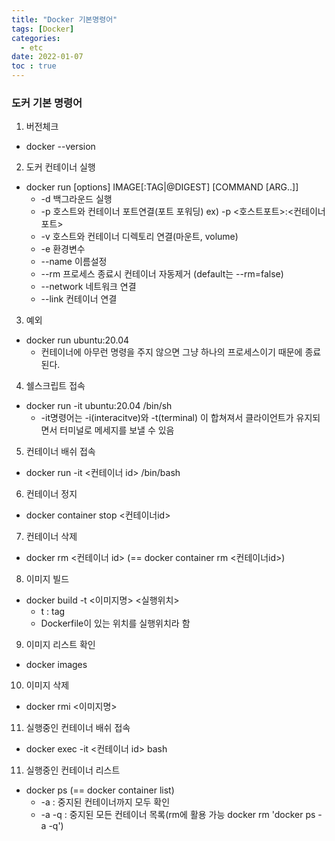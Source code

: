 ```yaml
---
title: "Docker 기본명령어"
tags: [Docker]
categories:
  - etc
date: 2022-01-07
toc : true
---
```


### 도커 기본 명령어
1. 버전체크
- docker --version

2. 도커 컨테이너 실행  
- docker run [options] IMAGE[:TAG|@DIGEST] [COMMAND [ARG..]]
    - -d 백그라운드 실행
    - -p 호스트와 컨테이너 포트연결(포트 포워딩) ex) -p <호스트포트>:<컨테이너포트>
    - -v 호스트와 컨테이너 디렉토리 연결(마운트, volume)
    - -e 환경변수
    - --name 이름설정
    - --rm 프로세스 종료시 컨테이너 자동제거 (default는 --rm=false)
    - --network 네트워크 연결
    - --link 컨테이너 연결

3. 예외
- docker run ubuntu:20.04
    - 컨테이너에 아무런 명령을 주지 않으면 그냥 하나의 프로세스이기 때문에 종료된다.

4. 쉘스크립트 접속
- docker run -it ubuntu:20.04 /bin/sh 
    - -it명령어는 -i(interacitve)와 -t(terminal) 이 합쳐져서 클라이언트가 유지되면서 터미널로 메세지를 보낼 수 있음

5. 컨테이너 배쉬 접속
- docker run -it <컨테이너 id> /bin/bash

6. 컨테이너 정지
- docker container stop <컨테이너id>

7. 컨테이너 삭제
- docker rm <컨테이너 id> (== docker container rm <컨테이너id>)

8. 이미지 빌드
- docker build -t <이미지명> <실행위치>
    - t : tag
    - Dockerfile이 있는 위치를 실행위치라 함

9. 이미지 리스트 확인
- docker images

10. 이미지 삭제
- docker rmi <이미지명>

11. 실행중인 컨테이너 배쉬 접속
- docker exec -it <컨테이너 id> bash

11. 실행중인 컨테이너 리스트
- docker ps (== docker container list)
    - -a : 중지된 컨테이너까지 모두 확인
    - -a -q : 중지된 모든 컨테이너 목록(rm에 활용 가능 docker rm 'docker ps -a -q')
